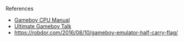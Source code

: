 References

- [Gameboy CPU Manual](http://www.codeslinger.co.uk/pages/projects/gameboy/files/GB.pdf)
- [Ultimate Gameboy Talk](https://www.youtube.com/watch?v=HyzD8pNlpwI)
- https://robdor.com/2016/08/10/gameboy-emulator-half-carry-flag/
